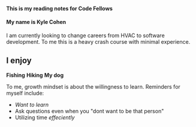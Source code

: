 #### This is my reading notes for Code Fellows
#### My name is Kyle Cohen
I am currently looking to change careers from HVAC to software development.
To me this is a heavy crash course with minimal experience. 

## I enjoy
**Fishing**
**Hiking**
**My dog**

To me, growth mindset is about the willingness to learn. Reminders for myself include:

- *Want to learn*
- Ask questions even when you "dont want to be that person"
- Utilizing time *effeciently*


